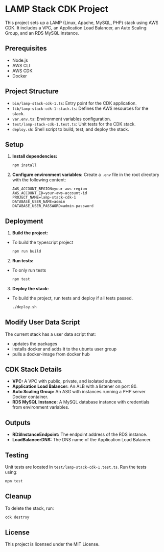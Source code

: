 # LAMP Stack CDK Project

This project sets up a LAMP (Linux, Apache, MySQL, PHP) stack using AWS CDK. It includes a VPC, an Application Load Balancer, an Auto Scaling Group, and an RDS MySQL instance.

## Prerequisites

- Node.js
- AWS CLI
- AWS CDK
- Docker

## Project Structure

- `bin/lamp-stack-cdk-1.ts`: Entry point for the CDK application.
- `lib/lamp-stack-cdk-1-stack.ts`: Defines the AWS resources for the stack.
- `var.env.ts`: Environment variables configuration.
- `test/lamp-stack-cdk-1.test.ts`: Unit tests for the CDK stack.
- `deploy.sh`: Shell script to build, test, and deploy the stack.

## Setup

1. **Install dependencies:**
    ```bash
    npm install
    ```

2. **Configure environment variables:**
    Create a `.env` file in the root directory with the following content:
    ```env
    AWS_ACCOUNT_REGION=your-aws-region
    AWS_ACCOUNT_ID=your-aws-account-id
    PROJECT_NAME=lamp-stack-cdk-1
    DATABASE_USER_NAME=admin
    DATABASE_USER_PASSWORD=admin-password
    ```

## Deployment

1. **Build the project:**
- To build the typescript project
    ```bash
    npm run build
    ```

2. **Run tests:**
- To only run tests
    ```bash
    npm test
    ```

3. **Deploy the stack:**
- To build the project, run tests and deploy if all tests passed.
    ```bash
    ./deploy.sh
    ```

## Modify User Data Script
The current stack has a user data script that:
 - updates the packages
 - installs docker and adds it to the ubuntu user group
 - pulls a docker-image from docker hub

## CDK Stack Details

- **VPC:** A VPC with public, private, and isolated subnets.
- **Application Load Balancer:** An ALB with a listener on port 80.
- **Auto Scaling Group:** An ASG with instances running a PHP server Docker container.
- **RDS MySQL Instance:** A MySQL database instance with credentials from environment variables.

## Outputs

- **RDSInstanceEndpoint:** The endpoint address of the RDS instance.
- **LoadBalancerDNS:** The DNS name of the Application Load Balancer.

## Testing

Unit tests are located in `test/lamp-stack-cdk-1.test.ts`. Run the tests using:
```bash
npm test
```

## Cleanup

To delete the stack, run:
```bash
cdk destroy
```

## License

This project is licensed under the MIT License.